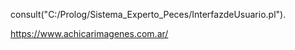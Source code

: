 consult("C:/Prolog/Sistema_Experto_Peces/InterfazdeUsuario.pl").

https://www.achicarimagenes.com.ar/